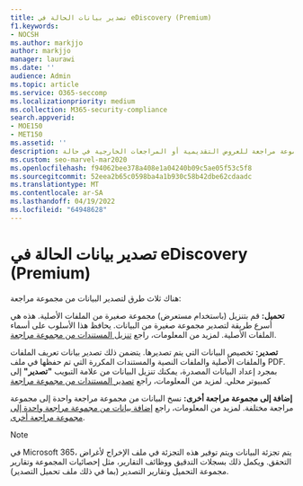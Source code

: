 ```yaml
---
title: تصدير بيانات الحالة في eDiscovery (Premium)
f1.keywords:
- NOCSH
ms.author: markjjo
author: markjjo
manager: laurawi
ms.date: ''
audience: Admin
ms.topic: article
ms.service: O365-seccomp
ms.localizationpriority: medium
ms.collection: M365-security-compliance
search.appverid:
- MOE150
- MET150
ms.assetid: ''
description: تعرف على كيفية تصدير المحتوى أو تنزيله من مجموعة مراجعة للعروض التقديمية أو المراجعات الخارجية في حالة eDiscovery (Premium).
ms.custom: seo-marvel-mar2020
ms.openlocfilehash: f94062bee378a408e1a04240b09c5ae05f53c5f8
ms.sourcegitcommit: 52eea2b65c0598ba4a1b930c58b42dbe62cdaadc
ms.translationtype: MT
ms.contentlocale: ar-SA
ms.lasthandoff: 04/19/2022
ms.locfileid: "64948628"
---
```

# <a name="export-case-data-in-ediscovery-premium"></a>تصدير بيانات الحالة في eDiscovery (Premium)

هناك ثلاث طرق لتصدير البيانات من مجموعة مراجعة:

**تحميل:** قم بتنزيل (باستخدام مستعرض) مجموعة صغيرة من الملفات الأصلية. هذه هي أسرع طريقة لتصدير مجموعة صغيرة من البيانات. يحافظ هذا الأسلوب على أسماء الملفات الأصلية. لمزيد من المعلومات، راجع [تنزيل المستندات من مجموعة مراجعة](download-documents-from-review-set.md).

**تصدير:** تخصيص البيانات التي يتم تصديرها. يتضمن ذلك تصدير بيانات تعريف الملفات والملفات الأصلية والملفات النصية والمستندات المكررة التي تم حفظها في ملف PDF. بمجرد إعداد البيانات المصدرة، يمكنك تنزيل البيانات من علامة التبويب **"تصدير"** إلى كمبيوتر محلي. لمزيد من المعلومات، راجع [تصدير المستندات من مجموعة مراجعة](export-documents-from-review-set.md)

**إضافة إلى مجموعة مراجعة أخرى:** نسخ البيانات من مجموعة مراجعة واحدة إلى مجموعة مراجعة مختلفة. لمزيد من المعلومات، راجع [إضافة بيانات من مجموعة مراجعة واحدة إلى مجموعة مراجعة أخرى](add-data-to-review-set-from-another-review-set.md).

> [!NOTE]
> في Microsoft 365، يتم تجزئة البيانات ويتم توفير هذه التجزئة في ملف الإخراج لأغراض التحقق. ويكمل ذلك بسجلات التدقيق ووظائف التقارير، مثل إحصائيات المجموعة وتقارير مجموعة التحميل وتقارير التصدير (بما في ذلك ملف تحميل التصدير).
